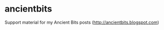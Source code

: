 ancientbits
===========

Support material for my Ancient Bits posts (http://ancientbits.blogspot.com)